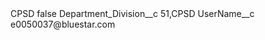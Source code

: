 <?xml version="1.0" encoding="UTF-8"?>
<CustomMetadata xmlns="http://soap.sforce.com/2006/04/metadata" xmlns:xsi="http://www.w3.org/2001/XMLSchema-instance" xmlns:xsd="http://www.w3.org/2001/XMLSchema">
    <label>CPSD</label>
    <protected>false</protected>
    <values>
        <field>Department_Division__c</field>
        <value xsi:type="xsd:string">51,CPSD</value>
    </values>
    <values>
        <field>UserName__c</field>
        <value xsi:type="xsd:string">e0050037@bluestar.com</value>
    </values>
</CustomMetadata>
